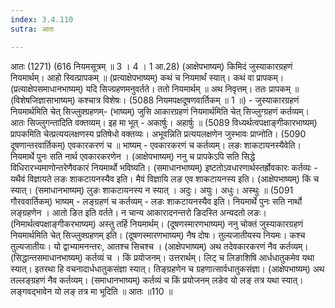 ```yaml
---
index: 3.4.110
sutra: आतः

---
```

 आतः (1271) (616 नियमसूत्रम् ॥ 3 । 4 । 1 आ.28) (आक्षेपभाष्यम्) किमिदं जुस्याकारग्रहणं नियमार्थम्। आहो स्वित्प्रापकम् ॥ (प्रत्याक्षेपभाष्यम्) कथं च नियमार्थं स्यात्। कथं वा प्रापकम्। (प्रत्याक्षेपसमाधानभाष्यम्) यदि सिज्ग्रहणमनुवर्तते। ततो नियमार्थम् ॥ अथ निवृत्तम्। ततः प्रापकम् ॥ (विशेषजिज्ञासाभाष्यम्) कश्चात्र विशेषः। (5088 नियमपक्षदूषणवार्तिकम् ॥ 1 ॥) - जुस्याकारग्रहणं नियमार्थमिति चेत् सिज्लुक्ग्रहणम्- (भाष्यम्) जुसि आकारग्रहणं नियमार्थमिति चेत् सिज्लुग्ग्रहणं कर्तव्यम्। आतः सिज्लुगन्तादिति वक्तव्यम्। इह मा भूत् - अकार्षुः। अहार्षुः ॥ (5089 विध्यर्थत्वपक्षाङ्गीकारभाष्यम्) प्रापकमिति चेत्प्रत्ययलक्षणस्य प्रतिषेधो वक्तव्यः। अभूवन्निति प्रत्ययलक्षणेन जुस्भावः प्राप्नोति। (5090 दूषणान्तरवार्तिकम्) एवकारकरणं च ॥ भाष्यम् -  एवकारकरणं च कर्तव्यम्। लङः शाकटायनस्यैवेति। नियमार्थे पुनः सति नार्थ एवकारकरणेन । (आक्षेपभाष्यम्) ननु च प्रापकेऽपि सति सिद्धे विधिरारभ्यमाणोन्तरेणैवकारं नियमार्थो भविष्यति। (समाधानभाष्यम्) इष्टतोऽवधारणार्थस्तर्ह्रोवकारः कर्तव्यः - यथैवं विज्ञायते लङः शाकटायनस्यैव इति। मैवं विज्ञायि लङ एव शाकटायनस्य इति। (आक्षेपभाष्यम्) किं च स्यात्। (समाधानभाष्यम्) लुङः शाकटायनस्य न स्यात् । अदुः। अयुः। अधुः। अस्थुः ॥ (5091 गौरववार्तिकम्) भाष्यम् - लङ्ग्रहणं च कर्तव्यम् -  लङः शाकटायनस्यैव इति। नियमार्थे पुनः सति नार्थो लङ्ग्रहणेन । आतो ङित इति वर्तते। न चान्य आकारादनन्तरो ङिदस्ति अन्यदतो लङः। (निमार्थत्वपक्षाङ्गीकरभाष्यम्) अस्तु तर्हि नियमार्थम्। (दूषणस्मारणभाष्यम्) ननु चोक्तं जुस्याकारग्रहणं नियमार्थमिति चेत् सिज्लुक्ग्रहणम् इति। (दूषणस्मारणभाष्यम्) नैष दोषः। तुल्यजातीयस्य नियमः। कश्च तुल्यजातीयः। यो द्वाभ्यामनन्तरः, आतश्च सिचश्च । (आक्षेपभाष्यम्) अथ तदेवकारकरणं नैव कर्तव्यम्। (सिद्धान्तसमाधानभाष्यम्) कर्तव्यं च । किं प्रयोजनम्। उत्तरार्थम्। लिट् च लिङाशिषि आर्धधातुकमेव यथा स्यात्। इतरथा हि वचनादार्धधातुकसंज्ञा स्यात्। तिङ्ग्रहणेन च ग्रहणात्सार्वधातुकसंज्ञा। (आक्षेपभाष्यम्) अथ तल्लङ्ग्रहणं नैव कर्तव्यम्। (समाधानभाष्यम्) कर्तव्यं च किं प्रयोजनम् लङेव यो लङ् तत्र यथा स्यात्। लङ्गवद्भावेन यो लङ् तत्र मा भूदिति ॥ आतः ॥110 ॥ 